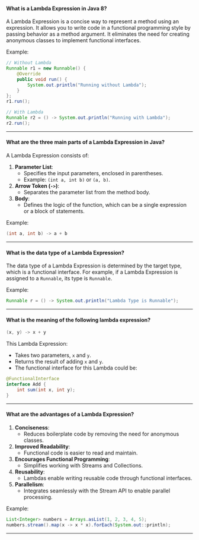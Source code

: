 
#### **What is a Lambda Expression in Java 8?**

A Lambda Expression is a concise way to represent a method using an expression. It allows you to write code in a functional programming style by passing behavior as a method argument. It eliminates the need for creating anonymous classes to implement functional interfaces.

Example:

```java
// Without Lambda
Runnable r1 = new Runnable() {
    @Override
    public void run() {
        System.out.println("Running without Lambda");
    }
};
r1.run();

// With Lambda
Runnable r2 = () -> System.out.println("Running with Lambda");
r2.run();
```

---

#### **What are the three main parts of a Lambda Expression in Java?**

A Lambda Expression consists of:

1. **Parameter List**:
    - Specifies the input parameters, enclosed in parentheses.
    - Example: `(int a, int b)` or `(a, b)`.
2. **Arrow Token (`->`)**:
    - Separates the parameter list from the method body.
3. **Body**:
    - Defines the logic of the function, which can be a single expression or a block of statements.

Example:

```java
(int a, int b) -> a + b
```

---

#### **What is the data type of a Lambda Expression?**

The data type of a Lambda Expression is determined by the target type, which is a functional interface. For example, if a Lambda Expression is assigned to a `Runnable`, its type is `Runnable`.

Example:

```java
Runnable r = () -> System.out.println("Lambda Type is Runnable");
```

---

#### **What is the meaning of the following lambda expression?**

```java
(x, y) -> x + y
```

This Lambda Expression:

- Takes two parameters, `x` and `y`.
- Returns the result of adding `x` and `y`.
- The functional interface for this Lambda could be:

```java
@FunctionalInterface
interface Add {
    int sum(int x, int y);
}
```

---

#### **What are the advantages of a Lambda Expression?**

1. **Conciseness**:
    - Reduces boilerplate code by removing the need for anonymous classes.
2. **Improved Readability**:
    - Functional code is easier to read and maintain.
3. **Encourages Functional Programming**:
    - Simplifies working with Streams and Collections.
4. **Reusability**:
    - Lambdas enable writing reusable code through functional interfaces.
5. **Parallelism**:
    - Integrates seamlessly with the Stream API to enable parallel processing.

Example:

```java
List<Integer> numbers = Arrays.asList(1, 2, 3, 4, 5);
numbers.stream().map(x -> x * x).forEach(System.out::println);
```

---
